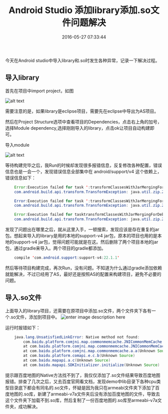﻿---
title: Android Studio 添加library添加.so文件问题解决
date: 2016-05-27 07:33:44
categories: Android日常问题
tags: Android, .so, Android studio
---
今天在Android studio中导入library和.so时发生各种异常，记录一下解决过程。
<!-- more -->
## 导入library
首先在项目中import project，如图

![alt text](http://7xrxl6.com1.z0.glb.clouddn.com/import_project.png "project")

需要注意的是，如果library是eclipse项目，需要先在eclipse中导出为AS项目。

然后在Project Structure选项中查看项目的Dependencies，点击右上角的加号，选择Module dependency,选择刚刚导入的library，点击ok让项目自动构建即可。

导入module

![alt text](http://7xrxl6.com1.z0.glb.clouddn.com/import_moudle.png "module")

等待构建完毕之后，我Run的时候却发现很多报错信息，反复修改各种配置，错误信息也是一会一个，发现错误信息全部集中在 android/support/v4 这个依赖上，错误信息如下：

```java
	Error:Execution failed for task ':transformClassesWithJarMergingForDebug'.
	com.android.build.api.transform.TransformException: java.util.zip.ZipException: duplicate entry: android/support/v4/content/Loader$OnLoadCompleteListener.classError:Execution failed for task ':transformClassesWithJarMergingForDebug'.

	Error:Execution failed for task ':transformClassesWithJarMergingForDebug'.
	com.android.build.api.transform.TransformException: java.util.zip.ZipException: duplicate entry: android/support/v4/graphics/drawable/DrawableCompat$BaseDrawableImpl.class

	Error:Execution failed for tasktransformClassesWithJarMergingForDebug'.
	com.android.build.api.transform.TransformException: java.util.zip.ZipException: duplicate entry: android/support/v4/accessibilityservice/AccessibilityServiceInfoCompat.class
```

发现了问题出在哪里之后，就从这里入手，一顿搜索，发现应该是存在重复的jar包。想起来导入的library是用的本地的support-v4 jar包，原本的项目也用的是本地的support-v4 jar包，觉得问题可能就是在这。然后删除了两个项目本地的jar包，通过gradle来导入。两个项目的gradle都添加。

```java
	compile 'com.android.support:support-v4:22.1.1'
```

然后等待项目构建完成，再次Run，没有问题。不知道为什么通过gradle添加依赖就能解决，不过已经用了AS，最好还是按照AS的配置来构建项目，避免不必要的问题。

## 导入.so文件
上面导入的library项目，还需要在原项目中添加.so文件，两个文件夹下各有一个.so文件，添加到项目中。
![enter image description here](http://7xrxl6.com1.z0.glb.clouddn.com/so.png)

运行时报错如下：

```java
	java.lang.UnsatisfiedLinkError: Native method not found:
		com.baidu.platform.comjni.map.commonmemcache.JNICommonMemCache.Create:()J
		at com.baidu.platform.comjni.map.commonmemcache.JNICommonMemCache.Create(Native Method)
		at com.baidu.platform.comjni.map.commonmemcache.a.a(Unknown Source)
		at com.baidu.platform.comapi.e.c.b(Unknown Source)
		at com.baidu.mapapi.a.c(Unknown Source)
		at com.baidu.mapapi.SDKInitializer.initialize(Unknown Source)
```	

提示跟百度地图的Native方法找不到了，我仅仅添加了.so文件结果导致百度地图报错。排查了几次之后，又去百度官网看文档，发现demo中lib目录下各种cpu类型目录底下都会有同名的.so文件，怀疑是因为我只在armeabi文件夹下添加了百度地图的.so库，新建了armeabi-v7a文件夹后没有添加百度地图的文件，导致去这个文件夹下加载不到.so库，然后复制了一份百度地图的.so库至armeabi-v7a文件夹，成功解决。